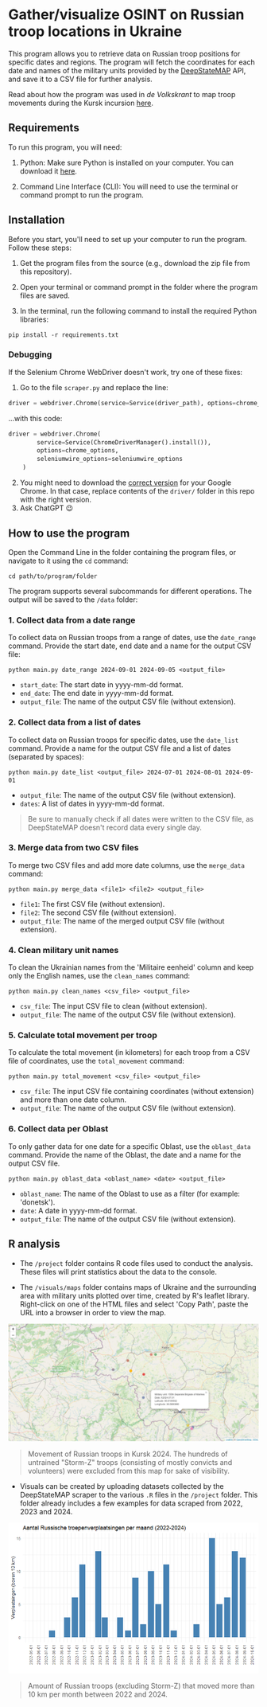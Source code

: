 # Gather/visualize OSINT on Russian troop locations in Ukraine

This program allows you to retrieve data on Russian troop positions for specific dates and regions. The program will fetch the coordinates for each date and names of the military units provided by the [DeepStateMAP](https://deepstatemap.live/#8/51.1569543/34.6343994) API, and save it to a CSV file for further analysis.

Read about how the program was used in *de Volkskrant* to map troop movements during the Kursk incursion [here](https://www.volkskrant.nl/kijkverder/v/2024/troepenbewegingen-ontleed-russische-troepen-bewegen-nauwelijks-ondanks-de-oekraiense-inval-in-rusland~v1195606/). 

## Requirements

To run this program, you will need:

1. Python: Make sure Python is installed on your computer. You can download it [here](https://www.python.org/downloads/).

2. Command Line Interface (CLI): You will need to use the terminal or command prompt to run the program.

## Installation

Before you start, you'll need to set up your computer to run the program. Follow these steps:

1. Get the program files from the source (e.g., download the zip file from this repository).

2. Open your terminal or command prompt in the folder where the program files are saved.

3. In the terminal, run the following command to install the required Python libraries:

```
pip install -r requirements.txt
```

### Debugging

If the Selenium Chrome WebDriver doesn't work, try one of these fixes:

1. Go to the file `scraper.py` and replace the line:

```python
driver = webdriver.Chrome(service=Service(driver_path), options=chrome_options)
```

...with this code:

```python
driver = webdriver.Chrome(
        service=Service(ChromeDriverManager().install()),
        options=chrome_options,
        seleniumwire_options=seleniumwire_options
    )
```

2. You might need to download the [correct version](https://developer.chrome.com/docs/chromedriver/downloads#chromedriver_1140573590) for your Google Chrome. In that case, replace contents of the `driver/` folder in this repo with the right version.
3. Ask ChatGPT 😉

## How to use the program

Open the Command Line in the folder containing the program files, or navigate to it using the `cd` command:

```
cd path/to/program/folder
```

The program supports several subcommands for different operations. The output will be saved to the `/data` folder:

### 1. Collect data from a date range

To collect data on Russian troops from a range of dates, use the `date_range` command. Provide the start date, end date and a name for the output CSV file:

```
python main.py date_range 2024-09-01 2024-09-05 <output_file>
```

- `start_date`: The start date in yyyy-mm-dd format.
- `end_date`: The end date in yyyy-mm-dd format.
- `output_file`: The name of the output CSV file (without extension).

### 2. Collect data from a list of dates

To collect data on Russian troops for specific dates, use the `date_list` command. Provide a name for the output CSV file and a list of dates (separated by spaces):

```
python main.py date_list <output_file> 2024-07-01 2024-08-01 2024-09-01
```

- `output_file`: The name of the output CSV file (without extension).
- `dates`: A list of dates in yyyy-mm-dd format.

> Be sure to manually check if all dates were written to the CSV file, as DeepStateMAP doesn't record data every single day.

### 3. Merge data from two CSV files

To merge two CSV files and add more date columns, use the `merge_data` command:

```
python main.py merge_data <file1> <file2> <output_file>
```

- `file1`: The first CSV file (without extension).
- `file2`: The second CSV file (without extension).
- `output_file`: The name of the merged output CSV file (without extension).

### 4. Clean military unit names

To clean the Ukrainian names from the 'Militaire eenheid' column and keep only the English names, use the `clean_names` command:

```
python main.py clean_names <csv_file> <output_file>
```

- `csv_file`: The input CSV file to clean (without extension).
- `output_file`: The name of the output CSV file (without extension).

### 5. Calculate total movement per troop

To calculate the total movement (in kilometers) for each troop from a CSV file of coordinates, use the `total_movement` command:

```
python main.py total_movement <csv_file> <output_file>
```

- `csv_file`: The input CSV file containing coordinates (without extension) and more than one date column.
- `output_file`: The name of the output CSV file (without extension).

### 6. Collect data per Oblast

To only gather data for one date for a specific Oblast, use the `oblast_data` command. Provide the name of the Oblast, the date and a name for the output CSV file.

```
python main.py oblast_data <oblast_name> <date> <output_file>
```

- `oblast_name`: The name of the Oblast to use as a filter (for example: 'donetsk').
- `date`: A date in yyyy-mm-dd format.
- `output_file`: The name of the output CSV file (without extension).

## R analysis

- The `/project` folder contains R code files used to conduct the analysis. These files will print statistics about the data to the console.

- The `/visuals/maps` folder contains maps of Ukraine and the surrounding area with military units plotted over time, created by R's leaflet library. Right-click on one of the HTML files and select 'Copy Path', paste the URL into a browser in order to view the map.

![](visuals/maps/kursk2024_example.png)

> Movement of Russian troops in Kursk 2024. The hundreds of untrained "Storm-Z" troops (consisting of mostly convicts and volunteers) were excluded from this map for sake of visibility.

- Visuals can be created by uploading datasets collected by the DeepStateMAP scraper to the various `.R` files in the `/project` folder. This folder already includes a few examples for data scraped from 2022, 2023 and 2024.

![](visuals/graphs/2022-2024_aantal_verplaatsingen.png)

> Amount of Russian troops (excluding Storm-Z) that moved more than 10 km per month between 2022 and 2024.